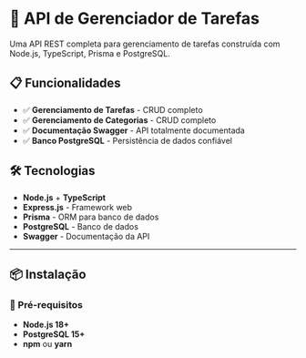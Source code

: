 # 🏥 API de Gerenciador de Tarefas

Uma API REST completa para gerenciamento de tarefas construída com Node.js, TypeScript, Prisma e PostgreSQL.

## 📋 Funcionalidades

- ✅ **Gerenciamento de Tarefas** - CRUD completo
- ✅ **Gerenciamento de Categorias** - CRUD completo
- ✅ **Documentação Swagger** - API totalmente documentada
- ✅ **Banco PostgreSQL** - Persistência de dados confiável

## 🛠️ Tecnologias

- **Node.js** + **TypeScript**
- **Express.js** - Framework web
- **Prisma** - ORM para banco de dados
- **PostgreSQL** - Banco de dados
- **Swagger** - Documentação da API

---

## 📦 Instalação

### 🔧 Pré-requisitos
- **Node.js 18+**  
- **PostgreSQL 15+**  
- **npm** ou **yarn**

